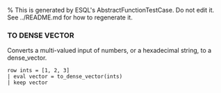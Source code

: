 % This is generated by ESQL's AbstractFunctionTestCase. Do not edit it. See ../README.md for how to regenerate it.

### TO DENSE VECTOR
Converts a multi-valued input of numbers, or a hexadecimal string, to a dense_vector.

```esql
row ints = [1, 2, 3]
| eval vector = to_dense_vector(ints)
| keep vector
```
